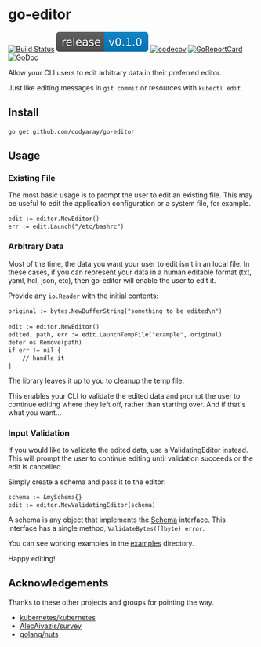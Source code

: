 # go-editor

[![Build Status](https://semaphoreci.com/api/v1/codyaray/go-editor/branches/master/shields_badge.svg)](https://semaphoreci.com/codyaray/go-editor)
![Release](release.svg)
[![codecov](https://codecov.io/gh/codyaray/go-editor/branch/master/graph/badge.svg)](https://codecov.io/gh/codyaray/go-editor)
[![GoReportCard](https://goreportcard.com/badge/github.com/codyaray/go-editor)](https://goreportcard.com/report/github.com/codyaray/go-editor)
[![GoDoc](https://godoc.org/github.com/codyaray/go-editor?status.svg)](https://godoc.org/github.com/codyaray/go-editor)

Allow your CLI users to edit arbitrary data in their preferred editor.

Just like editing messages in `git commit` or resources with `kubectl edit`.

## Install

    go get github.com/codyaray/go-editor

## Usage

### Existing File

The most basic usage is to prompt the user to edit an existing file. This may
be useful to edit the application configuration or a system file, for example.

    edit := editor.NewEditor()
    err := edit.Launch("/etc/bashrc")

### Arbitrary Data

Most of the time, the data you want your user to edit isn't in an local file.
In these cases, if you can represent your data in a human editable format
(txt, yaml, hcl, json, etc), then go-editor will enable the user to edit it.

Provide any `io.Reader` with the initial contents:

	original := bytes.NewBufferString("something to be edited\n")

	edit := editor.NewEditor()
	edited, path, err := edit.LaunchTempFile("example", original)
	defer os.Remove(path)
	if err != nil {
	    // handle it
	}


The library leaves it up to you to cleanup the temp file.

This enables your CLI to validate the edited data and prompt the user to
continue editing where they left off, rather than starting over. And if
that's what you want...

### Input Validation

If you would like to validate the edited data, use a ValidatingEditor instead.
This will prompt the user to continue editing until validation succeeds or
the edit is cancelled.

Simply create a schema and pass it to the editor:

    schema := &mySchema{}
    edit := editor.NewValidatingEditor(schema)

A schema is any object that implements the [Schema](./interfaces.go) interface.
This interface has a single method, `ValidateBytes([]byte) error`.

You can see working examples in the [examples](./examples) directory.

Happy editing!

## Acknowledgements

Thanks to these other projects and groups for pointing the way.

* [kubernetes/kubernetes](https://github.com/kubernetes/kubernetes)
* [AlecAivazis/survey](https://github.com/AlecAivazis/survey)
* [golang/nuts](https://groups.google.com/forum/#!topic/golang-nuts/cuAEvgqqYFU)
